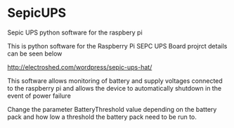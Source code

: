 # SepicUPS
Sepic UPS python software for the raspbery pi

This is python software for the Raspberry Pi SEPC UPS Board projrct details can be seen below

http://electroshed.com/wordpress/sepic-ups-hat/

This software allows monitoring of battery and supply voltages connected to the raspberry pi and allows the device to automatically shutdown in the event of power failure

Change the parameter BatteryThreshold value depending on the battery pack and how low a threshold the battery pack need to be run to.



